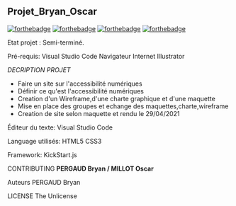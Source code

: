 ## Projet_Bryan_Oscar

[![forthebadge](https://forthebadge.com/images/badges/built-with-love.svg)](https://forthebadge.com) 
[![forthebadge](https://forthebadge.com/images/badges/uses-html.svg)](https://forthebadge.com) 
[![forthebadge](https://forthebadge.com/images/badges/uses-css.svg)](https://forthebadge.com)
[![forthebadge](https://forthebadge.com/images/badges/makes-people-smile.svg)](https://forthebadge.com)



Etat projet : Semi-terminé.

Pré-requis:
Visual Studio Code
Navigateur Internet
Illustrator



_DECRIPTION PROJET_

* Faire un site sur l'accessibilité numériques
* Définir ce qu'est l'accessibilité numériques
* Creation d'un Wireframe,d'une charte graphique et d'une maquette 
* Mise en place des groupes et echange des maquettes,charte,wireframe
* Creation de site selon maquette et rendu le 29/04/2021

Éditeur du texte:
Visual Studio Code

Language utilisés:
HTML5
CSS3

Framework:
KickStart.js

CONTRIBUTING
**PERGAUD Bryan / MILLOT Oscar**

Auteurs
PERGAUD Bryan

LICENSE
The Unlicense
